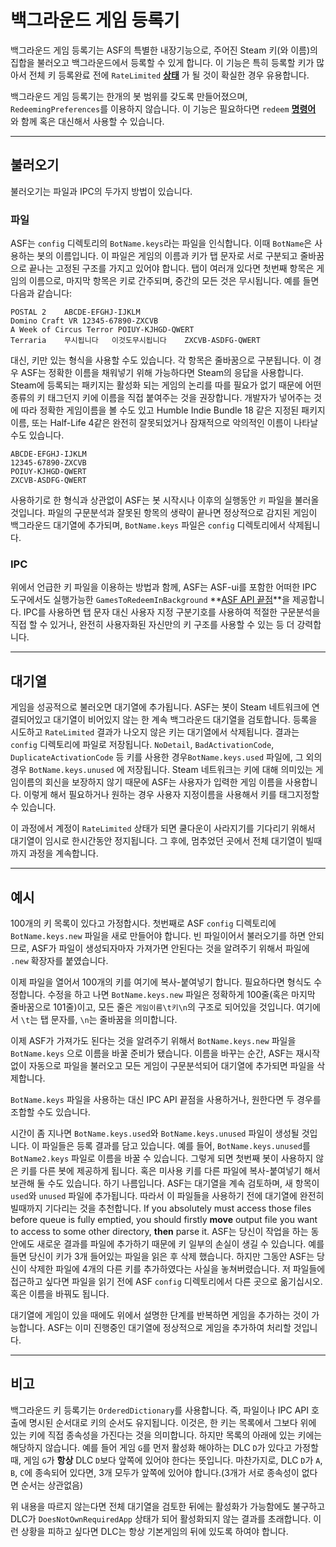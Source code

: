 # 백그라운드 게임 등록기

백그라운드 게임 등록기는 ASF의 특별한 내장기능으로, 주어진 Steam 키(와 이름)의 집합을 불러오고 백그라운드에서 등록할 수 있게 합니다. 이 기능은 특히 등록할 키가 많아서 전체 키 등록완료 전에 `RateLimited` **[상태](https://github.com/JustArchiNET/ArchiSteamFarm/wiki/FAQ-ko-KR#키를-등록할때-나오는-상태의-의미가-뭔가요)** 가 될 것이 확실한 경우 유용합니다.

백그라운드 게임 등록기는 한개의 봇 범위를 갖도록 만들어졌으며, `RedeemingPreferences`를 이용하지 않습니다. 이 기능은 필요하다면 `redeem` **[명령어](https://github.com/JustArchiNET/ArchiSteamFarm/wiki/Commands)** 와 함께 혹은 대신해서 사용할 수 있습니다.

---

## 불러오기

불러오기는 파일과 IPC의 두가지 방법이 있습니다.

### 파일

ASF는 `config` 디렉토리의 `BotName.keys`라는 파일을 인식합니다. 이때 `BotName`은 사용하는 봇의 이름입니다. 이 파일은 게임의 이름과 키가 탭 문자로 서로 구분되고 줄바꿈으로 끝나는 고정된 구조를 가지고 있어야 합니다. 탭이 여러개 있다면 첫번째 항목은 게임의 이름으로, 마지막 항목은 키로 간주되며, 중간의 모든 것은 무시됩니다. 예를 들면 다음과 같습니다:

```text
POSTAL 2    ABCDE-EFGHJ-IJKLM
Domino Craft VR 12345-67890-ZXCVB
A Week of Circus Terror POIUY-KJHGD-QWERT
Terraria    무시됩니다   이것도무시됩니다    ZXCVB-ASDFG-QWERT
```

대신, 키만 있는 형식을 사용할 수도 있습니다. 각 항목은 줄바꿈으로 구분됩니다. 이 경우 ASF는 정확한 이름을 채워넣기 위해 가능하다면 Steam의 응답을 사용합니다. Steam에 등록되는 패키지는 활성화 되는 게임의 논리를 따를 필요가 없기 때문에 어떤 종류의 키 태그던지 키에 이름을 직접 붙여주는 것을 권장합니다. 개발자가 넣어주는 것에 따라 정확한 게임이름을 볼 수도 있고 Humble Indie Bundle 18 같은 지정된 패키지 이름, 또는 Half-Life 4같은 완전히 잘못되었거나 잠재적으로 악의적인 이름이 나타날 수도 있습니다.

```text
ABCDE-EFGHJ-IJKLM
12345-67890-ZXCVB
POIUY-KJHGD-QWERT
ZXCVB-ASDFG-QWERT
```

사용하기로 한 형식과 상관없이 ASF는 봇 시작시나 이후의 실행동안 `키` 파일을 불러올 것입니다. 파일의 구문분석과 잘못된 항목의 생략이 끝나면 정상적으로 감지된 게임이 백그라운드 대기열에 추가되며, `BotName.keys` 파일은 `config` 디렉토리에서 삭제됩니다.

### IPC

위에서 언급한 키 파일을 이용하는 방법과 함께, ASF는 ASF-ui를 포함한 어떠한 IPC 도구에서도 실행가능한 `GamesToRedeemInBackground` **[ASF API 끝점](https://github.com/JustArchiNET/ArchiSteamFarm/wiki/IPC-ko-KR#asf-api)**을 제공합니다. IPC를 사용하면 탭 문자 대신 사용자 지정 구분기호를 사용하여 적절한 구문분석을 직접 할 수 있거나, 완전히 사용자화된 자신만의 키 구조를 사용할 수 있는 등 더 강력합니다.

---

## 대기열

게임을 성공적으로 불러오면 대기열에 추가됩니다. ASF는 봇이 Steam 네트워크에 연결되어있고 대기열이 비어있지 않는 한 계속 백그라운드 대기열을 검토합니다. 등록을 시도하고 `RateLimited` 결과가 나오지 않은 키는 대기열에서 삭제됩니다. 결과는 `config` 디렉토리에 파일로 저장됩니다. `NoDetail`, `BadActivationCode`, `DuplicateActivationCode` 등 키를 사용한 경우`BotName.keys.used` 파일에, 그 외의 경우 `BotName.keys.unused` 에 저장됩니다. Steam 네트워크는 키에 대해 의미있는 게임이름의 회신을 보장하지 않기 때문에 ASF는 사용자가 입력한 게임 이름을 사용합니다. 이렇게 해서 필요하거나 원하는 경우 사용자 지정이름을 사용해서 키를 태그지정할 수 있습니다.

이 과정에서 계정이 `RateLimited` 상태가 되면 쿨다운이 사라지기를 기다리기 위해서 대기열이 임시로 한시간동안 정지됩니다. 그 후에, 멈추었던 곳에서 전체 대기열이 빌때까지 과정을 계속합니다.

---

## 예시

100개의 키 목록이 있다고 가정합시다. 첫번째로 ASF `config` 디렉토리에 `BotName.keys.new` 파일을 새로 만들어야 합니다. 빈 파일이어서 불러오기를 하면 안되므로, ASF가 파일이 생성되자마자 가져가면 안된다는 것을 알려주기 위해서 파일에 `.new` 확장자를 붙였습니다.

이제 파일을 열어서 100개의 키를 여기에 복사-붙여넣기 합니다. 필요하다면 형식도 수정합니다. 수정을 하고 나면 `BotName.keys.new` 파일은 정확하게 100줄(혹은 마지막 줄바꿈으로 101줄)이고, 모든 줄은 `게임이름\t키\n`의 구조로 되어있을 것입니다. 여기에서 `\t`는 탭 문자를, `\n`는 줄바꿈을 의미합니다.

이제 ASF가 가져가도 된다는 것을 알려주기 위해서 `BotName.keys.new` 파일을 `BotName.keys` 으로 이름을 바꿀 준비가 됐습니다. 이름을 바꾸는 순간, ASF는 재시작 없이 자동으로 파일을 불러오고 모든 게임이 구문분석되어 대기열에 추가되면 파일을 삭제합니다.

`BotName.keys` 파일을 사용하는 대신 IPC API 끝점을 사용하거나, 원한다면 두 경우를 조합할 수도 있습니다.

시간이 좀 지나면 `BotName.keys.used`와 `BotName.keys.unused` 파일이 생성될 것입니다. 이 파일들은 등록 결과를 담고 있습니다. 예를 들어, `BotName.keys.unused`를 `BotName2.keys` 파일로 이름을 바꿀 수 있습니다. 그렇게 되면 첫번째 봇이 사용하지 않은 키를 다른 봇에 제공하게 됩니다. 혹은 미사용 키를 다른 파일에 복사-붙여넣기 해서 보관해 둘 수도 있습니다. 하기 나름입니다. ASF는 대기열을 계속 검토하며, 새 항목이 `used`와 `unused` 파일에 추가됩니다. 따라서 이 파일들을 사용하기 전에 대기열에 완전히 빌때까지 기다리는 것을 추천합니다. If you absolutely must access those files before queue is fully emptied, you should firstly **move** output file you want to access to some other directory, **then** parse it. ASF는 당신이 작업을 하는 동안에도 새로운 결과를 파일에 추가하기 때문에 키 일부의 손실이 생길 수 있습니다. 예를 들면 당신이 키가 3개 들어있는 파일을 읽은 후 삭제 했습니다. 하지만 그동안 ASF는 당신이 삭제한 파일에 4개의 다른 키를 추가하였다는 사실을 놓쳐버렸습니다. 저 파일들에 접근하고 싶다면 파일을 읽기 전에 ASF `config` 디렉토리에서 다른 곳으로 옮기십시오. 혹은 이름을 바꿔도 됩니다.

대기열에 게임이 있을 때에도 위에서 설명한 단계를 반복하면 게임을 추가하는 것이 가능합니다. ASF는 이미 진행중인 대기열에 정상적으로 게임을 추가하여 처리할 것입니다.

---

## 비고

백그라운드 키 등록기는 `OrderedDictionary`를 사용합니다. 즉, 파일이나 IPC API 호출에 명시된 순서대로 키의 순서도 유지됩니다. 이것은, 한 키는 목록에서 그보다 위에 있는 키에 직접 종속성을 가진다는 것을 의미합니다. 하지만 목록의 아래에 있는 키에는 해당하지 않습니다. 예를 들어 게임 `G`를 먼저 활성화 해야하는 DLC `D`가 있다고 가정할 때, 게임 `G`가 **항상** DLC `D`보다 앞쪽에 있어야 한다는 뜻입니다. 마찬가지로, DLC `D`가 `A`, `B`, `C`에 종속되어 있다면, 3개 모두가 앞쪽에 있어야 합니다.(3개가 서로 종속성이 없다면 순서는 상관없음)

위 내용을 따르지 않는다면 전체 대기열을 검토한 뒤에는 활성화가 가능함에도 불구하고 DLC가 `DoesNotOwnRequiredApp` 상태가 되어 활성화되지 않는 결과를 초래합니다. 이런 상황을 피하고 싶다면 DLC는 항상 기본게임의 뒤에 있도록 하여야 합니다.